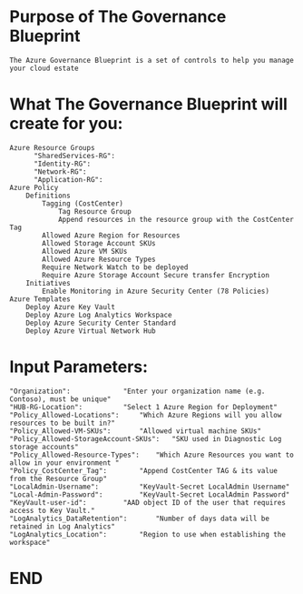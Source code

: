 
**Purpose of The Governance Blueprint**
============================
	The Azure Governance Blueprint is a set of controls to help you manage your cloud estate

		
**What The Governance Blueprint will create for you:**
============================
	Azure Resource Groups
		  "SharedServices-RG": 
		  "Identity-RG": 
		  "Network-RG": 
		  "Application-RG": 
	Azure Policy
		Definitions
			Tagging (CostCenter)
				Tag Resource Group
				Append resources in the resource group with the CostCenter Tag
			Allowed Azure Region for Resources
			Allowed Storage Account SKUs
			Allowed Azure VM SKUs	
			Allowed Azure Resource Types
			Require Network Watch to be deployed 
			Require Azure Storage Account Secure transfer Encryption
		Initiatives
			Enable Monitoring in Azure Security Center (78 Policies)			
	Azure Templates
		Deploy Azure Key Vault 
		Deploy Azure Log Analytics Workspace
		Deploy Azure Security Center Standard
		Deploy Azure Virtual Network Hub

			
**Input Parameters:**
============================
	"Organization":				"Enter your organization name (e.g. Contoso), must be unique"
    "HUB-RG-Location":			"Select 1 Azure Region for Deployment"
    "Policy_Allowed-Locations":		"Which Azure Regions will you allow resources to be built in?"
    "Policy_Allowed-VM-SKUs":		"Allowed virtual machine SKUs"
    "Policy_Allowed-StorageAccount-SKUs":	"SKU used in Diagnostic Log storage accounts"
	"Policy_Allowed-Resource-Types":	"Which Azure Resources you want to allow in your environment "
    "Policy_CostCenter_Tag":		"Append CostCenter TAG & its value from the Resource Group"
    "LocalAdmin-Username":			"KeyVault-Secret LocalAdmin Username"
    "Local-Admin-Password":			"KeyVault-Secret LocalAdmin Password"
    "KeyVault-user-id":			"AAD object ID of the user that requires access to Key Vault."
	"LogAnalytics_DataRetention":		"Number of days data will be retained in Log Analytics"
    "LogAnalytics_Location":		"Region to use when establishing the workspace"


**END**
============================